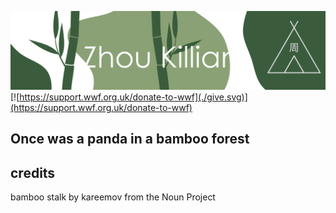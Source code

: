 ![](./head.svg)
[![https://support.wwf.org.uk/donate-to-wwf](./give.svg)](https://support.wwf.org.uk/donate-to-wwf)
## Once was a panda in a bamboo forest

## credits
bamboo stalk by kareemov from the Noun Project

